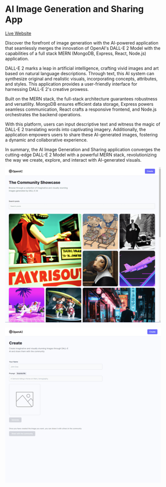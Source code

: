 AI Image Generation and Sharing App
===================================

[Live Website](https://utkarsh-ai-image-generation-sharing.netlify.app/)

Discover the forefront of image generation with the AI-powered application that seamlessly merges the innovation of OpenAI's DALL-E 2 Model with the capabilities of a full stack MERN (MongoDB, Express, React, Node.js) application.  

DALL-E 2 marks a leap in artificial intelligence, crafting vivid images and art based on natural language descriptions. Through text, this AI system can synthesize original and realistic visuals, incorporating concepts, attributes, and styles. This application provides a user-friendly interface for harnessing DALL-E 2's creative prowess.  

Built on the MERN stack, the full-stack architecture guarantees robustness and versatility. MongoDB ensures efficient data storage, Express powers seamless communication, React crafts a responsive frontend, and Node.js orchestrates the backend operations.  

With this platform, users can input descriptive text and witness the magic of DALL-E 2 translating words into captivating imagery. Additionally, the application empowers users to share these AI-generated images, fostering a dynamic and collaborative experience.  

In summary, the AI Image Generation and Sharing application converges the cutting-edge DALL-E 2 Model with a powerful MERN stack, revolutionizing the way we create, explore, and interact with AI-generated visuals.  

![Main Page](./assets//main-page.png)  

![Create-Page](./assets//create-page.png)  